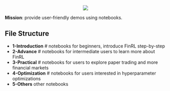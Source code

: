 <div align="center">
<img align="center" src=https://github.com/AI4Finance-Foundation/FinRL/blob/master/figs/FinRL_Tutorials.png>
</div>

**Mission**: provide user-friendly demos using notebooks. 

## File Structure

+ **1-Introduction**		# notebooks for beginners, introduce FinRL step-by-step
+ **2-Advance**  	# notebooks for intermediate users to learn more about FinRL
+ **3-Practical**  	# notebooks for users to explore paper trading and more financial markets
+ **4-Optimization** # notebooks for users interested in hyperparameter optimizations
+ **5-Others** other notebooks

